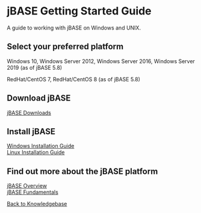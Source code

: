 # jBASE Getting Started Guide

<PageHeader />

A guide to working with jBASE on Windows and UNIX.

## Select your preferred platform 

Windows 10, Windows Server 2012, Windows Server 2016, Windows Server 2019 (as of jBASE 5.8)  

RedHat/CentOS 7, RedHat/CentOS 8 (as of jBASE 5.8)  

## Download jBASE

[jBASE Downloads](http://zumasys.com/downloads)

## Install jBASE

[Windows Installation Guide](./../administration/installation-guides/windows/jbase-5-7-windows-installation-guide/README.md)  
[Linux Installation Guide](./../administration/installation-guides/linux/linux-installation-guide/README.md)

## Find out more about the jBASE platform

[jBASE Overview](./../overview/README.md)  
[jBASE Fundamentals](./../fundamentals/README.md)  

[Back to Knowledgebase](./../README.md)

<PageFooter />
